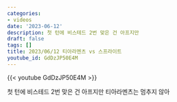 ```yaml
---
categories:
- videos
date: '2023-06-12'
description: 첫 턴에 비스테드 2번 맞은 건 아프지만
draft: false
tags: []
title: 2023/06/12 티아라멘츠 vs 스프라이트
youtube_id: GdDzJP50E4M
---
```



{{< youtube GdDzJP50E4M >}}

첫 턴에 비스테드 2번 맞은 건 아프지만
티아라멘츠는 멈추지 않아